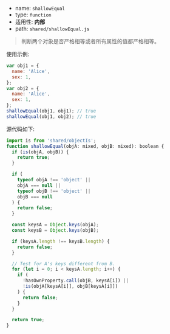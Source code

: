 - name: `shallowEqual`
- type: `function`
- 适用性: **内部**
- path: `shared/shallowEqual.js`

> 判断两个对象是否严格相等或者所有属性的值都严格相等。

使用示例:

```js
var obj1 = {
  name: 'Alice',
  sex: 1,
};
var obj2 = {
  name: 'Alice',
  sex: 1,
};
shallowEqual(obj1, obj1); // true
shallowEqual(obj1, obj2); // true
```

源代码如下:

```js
import is from 'shared/objectIs';
function shallowEqual(objA: mixed, objB: mixed): boolean {
  if (is(objA, objB)) {
    return true;
  }

  if (
    typeof objA !== 'object' ||
    objA === null ||
    typeof objB !== 'object' ||
    objB === null
  ) {
    return false;
  }

  const keysA = Object.keys(objA);
  const keysB = Object.keys(objB);

  if (keysA.length !== keysB.length) {
    return false;
  }

  // Test for A's keys different from B.
  for (let i = 0; i < keysA.length; i++) {
    if (
      !hasOwnProperty.call(objB, keysA[i]) ||
      !is(objA[keysA[i]], objB[keysA[i]])
    ) {
      return false;
    }
  }

  return true;
}
```
